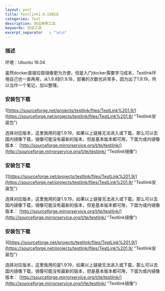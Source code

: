 ```yaml
---
layout: post
title: Testlink1.9.19初试
categories: Test
description: 测试用例工具
keywords: 测试工具
excerpt_separator   : "\n\n"
---
```


### 描述

环境：Ubuntu 18.04

虽然docker直接拉取镜像更为方便，但是入门docker需要学习成本，Testlink环境自己也一直再用，从1.9.8到1.9.18，部署的次数也非常多，因为出了1.9.19，所以当作一个笔记，加以整理。


### 安装包下载

1[https://sourceforge.net/projects/testlink/files/TestLink%201.9/](https://sourceforge.net/projects/testlink/files/TestLink%201.9/ "Testlink安装包")

选择对应版本，这里我用的是1.9.19，如果以上链接无法进入或下载，那么可以去国内镜像下载，镜像可能没有最新的版本，但是基本版本都可用，下面为或内镜像版本：
[http://sourceforge.mirrorservice.org/t/te/testlink/](http://sourceforge.mirrorservice.org/t/te/testlink/ "Testlink镜像")

### 安装包下载

2[https://sourceforge.net/projects/testlink/files/TestLink%201.9/](https://sourceforge.net/projects/testlink/files/TestLink%201.9/ "Testlink安装包")

选择对应版本，这里我用的是1.9.19，如果以上链接无法进入或下载，那么可以去国内镜像下载，镜像可能没有最新的版本，但是基本版本都可用，下面为或内镜像版本：
[http://sourceforge.mirrorservice.org/t/te/testlink/](http://sourceforge.mirrorservice.org/t/te/testlink/ "Testlink镜像")

### 安装包下载

3[https://sourceforge.net/projects/testlink/files/TestLink%201.9/](https://sourceforge.net/projects/testlink/files/TestLink%201.9/ "Testlink安装包")

选择对应版本，这里我用的是1.9.19，如果以上链接无法进入或下载，那么可以去国内镜像下载，镜像可能没有最新的版本，但是基本版本都可用，下面为或内镜像版本：
[http://sourceforge.mirrorservice.org/t/te/testlink/](http://sourceforge.mirrorservice.org/t/te/testlink/ "Testlink镜像")